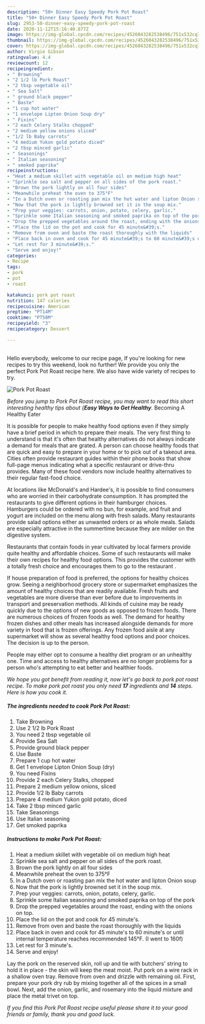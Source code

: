 ```yaml
---
description: "50+ Dinner Easy Speedy Pork Pot Roast"
title: "50+ Dinner Easy Speedy Pork Pot Roast"
slug: 2953-50-dinner-easy-speedy-pork-pot-roast
date: 2020-11-12T15:16:40.877Z
image: https://img-global.cpcdn.com/recipes/4526043282538496/751x532cq70/pork-pot-roast-recipe-main-photo.jpg
thumbnail: https://img-global.cpcdn.com/recipes/4526043282538496/751x532cq70/pork-pot-roast-recipe-main-photo.jpg
cover: https://img-global.cpcdn.com/recipes/4526043282538496/751x532cq70/pork-pot-roast-recipe-main-photo.jpg
author: Virgie Gibson
ratingvalue: 4.4
reviewcount: 12
recipeingredient:
- " Browning"
- "2 1/2 lb Pork Roast"
- "2 tbsp vegetable oil"
- " Sea Salt"
- " ground black pepper"
- " Baste"
- "1 cup hot water"
- "1 envelope Lipton Onion Soup dry"
- " Fixins"
- "2 each Celery Stalks chopped"
- "2 medium yellow onions sliced"
- "1/2 lb Baby carrots"
- "4 medium Yukon gold potato diced"
- "2 tbsp minced garlic"
- " Seasonings"
- " Italian seasoning"
- " smoked paprika"
recipeinstructions:
- "Heat a medium skillet with vegetable oil on medium high heat"
- "Sprinkle sea salt and pepper on all sides of the pork roast."
- "Brown the pork lightly on all four sides"
- "Meanwhile preheat the oven to 375°F"
- "In a Dutch oven or roasting pan mix the hot water and lipton Onion soup"
- "Now that the pork is lightly browned set it in the soup mix."
- "Prep your veggies: carrots, onion, potato, celery, garlic."
- "Sprinkle some Italian seasoning and smoked paprika on top of the pork"
- "Drop the prepped vegetables around the roast, ending with the onions on top."
- "Place the lid on the pot and cook for 45 minute&#39;s."
- "Remove from oven and baste the roast thoroughly with the liquids"
- "Place back in oven and cook for 45 minute&#39;s to 60 minute&#39;s or until internal temperature reaches recommended 145°F. (I went to 160f)"
- "Let rest for 3 minute&#39;s."
- "Serve and enjoy!"
categories:
- Recipe
tags:
- pork
- pot
- roast

katakunci: pork pot roast 
nutrition: 147 calories
recipecuisine: American
preptime: "PT14M"
cooktime: "PT58M"
recipeyield: "3"
recipecategory: Dessert

---
```

<br>
Hello everybody, welcome to our recipe page, If you're looking for new recipes to try this weekend, look no further! We provide you only the perfect Pork Pot Roast recipe here. We also have wide variety of recipes to try.
<br>


![Pork Pot Roast](https://img-global.cpcdn.com/recipes/4526043282538496/751x532cq70/pork-pot-roast-recipe-main-photo.jpg)

<i>Before you jump to Pork Pot Roast recipe, you may want to read this short interesting healthy tips about {<strong>Easy Ways to Get Healthy</strong>.</i>
Becoming A Healthy Eater

It is possible for people to make healthy food options even if they simply have a brief period in which to prepare their meals. The very first thing to understand is that it's often that healthy alternatives do not always indicate a demand for meals that are grated. A person can choose healthy foods that are quick and easy to prepare in your home or to pick out of a takeout area. Cities often provide restaurant guides within their phone books that show full-page menus indicating what a specific restaurant or drive-thru provides. Many of these food vendors now include healthy alternatives to their regular fast-food choice.

At locations like McDonald's and Hardee's, it is possible to find consumers who are worried in their carbohydrate consumption.  It has prompted the restaurants to give different options in their hamburger choices. Hamburgers could be ordered with no bun, for example, and fruit and yogurt are included on the menu along with fresh salads. Many restaurants provide salad options either as unwanted orders or as whole meals.  Salads are especially attractive in the summertime because they are milder on the digestive system.

Restaurants that contain foods in year cultivated by local farmers provide quite healthy and affordable choices. Some of such restaurants will make their own recipes for healthy food options.  This provides the customer with a totally fresh choice and encourages them to go to the restaurant .

If house preparation of food is preferred, the options for healthy choices grow. Seeing a neighborhood grocery store or supermarket emphasizes the amount of healthy choices that are readily available. Fresh fruits and vegetables are more diverse than ever before due to improvements in transport and preservation methods.  All kinds of cuisine may be ready quickly due to the options of new goods as opposed to frozen foods. There are numerous choices of frozen foods as well. The demand for healthy frozen dishes and other meals has increased alongside demands for more variety in food that is frozen offerings. Any frozen food aisle at any supermarket will show as several healthy food options and poor choices. The decision is up to the person.

People may either opt to consume a healthy diet program or an unhealthy one. Time and access to healthy alternatives are no longer problems for a person who's attempting to eat better and healthier foods.


<i>We hope you got benefit from reading it, now let's go back to pork pot roast recipe. To make pork pot roast you only need <strong>17</strong> ingredients and <strong>14</strong> steps. Here is how you cook it.
</i>

##### The ingredients needed to cook Pork Pot Roast:

1. Take  Browning
1. Use 2 1/2 lb Pork Roast
1. You need 2 tbsp vegetable oil
1. Provide  Sea Salt
1. Provide  ground black pepper
1. Use  Baste
1. Prepare 1 cup hot water
1. Get 1 envelope Lipton Onion Soup (dry)
1. You need  Fixins
1. Provide 2 each Celery Stalks, chopped
1. Prepare 2 medium yellow onions, sliced
1. Provide 1/2 lb Baby carrots
1. Prepare 4 medium Yukon gold potato, diced
1. Take 2 tbsp minced garlic
1. Take  Seasonings
1. Use  Italian seasoning
1. Get  smoked paprika


##### Instructions to make Pork Pot Roast:

1. Heat a medium skillet with vegetable oil on medium high heat
1. Sprinkle sea salt and pepper on all sides of the pork roast.
1. Brown the pork lightly on all four sides
1. Meanwhile preheat the oven to 375°F
1. In a Dutch oven or roasting pan mix the hot water and lipton Onion soup
1. Now that the pork is lightly browned set it in the soup mix.
1. Prep your veggies: carrots, onion, potato, celery, garlic.
1. Sprinkle some Italian seasoning and smoked paprika on top of the pork
1. Drop the prepped vegetables around the roast, ending with the onions on top.
1. Place the lid on the pot and cook for 45 minute&#39;s.
1. Remove from oven and baste the roast thoroughly with the liquids
1. Place back in oven and cook for 45 minute&#39;s to 60 minute&#39;s or until internal temperature reaches recommended 145°F. (I went to 160f)
1. Let rest for 3 minute&#39;s.
1. Serve and enjoy!


Lay the pork on the reserved skin, roll up and tie with butchers&#39; string to hold it in place - the skin will keep the meat moist. Put pork on a wire rack in a shallow oven tray. Remove from oven and drizzle with remaining oil. First, prepare your pork dry rub by mixing together all of the spices in a small bowl. Next, add the onion, garlic, and rosemary into the liquid mixture and place the metal trivet on top. 

<i>If you find this Pork Pot Roast recipe useful please share it to your good friends or family, thank you and good luck.</i>

